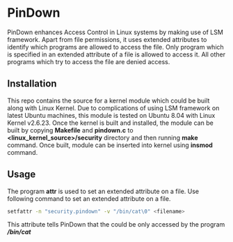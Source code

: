 # PinDown

PinDown enhances Access Control in Linux systems by making use of LSM framework. Apart from file permissions, it uses extended attributes to identify which programs are allowed to access the file. Only program which is specified in an extended attribute of a file is allowed to access it. All other programs which try to access the file are denied access.

## Installation

This repo contains the source for a kernel module which could be built along with Linux Kernel. Due to complications of using LSM framework on latest Ubuntu machines, this module is tested on Ubuntu 8.04 with Linux Kernel v2.6.23. Once the kernel is built and installed, the module can be built by copying **Makefile** and **pindown.c** to **<linux_kernel_source>/security** directory and then running **make** command. Once built, module can be inserted into kernel using **insmod** command. 

## Usage

The program **attr** is used to set an extended attribute on a file. Use following command to set an extended attribute on a file.

```bash
setfattr -n "security.pindown" -v "/bin/cat\0" <filename>
```

This attribute tells PinDown that the <filename> could be only accessed by the program ***/bin/cat***

